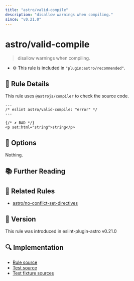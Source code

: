```yaml
---
title: "astro/valid-compile"
description: "disallow warnings when compiling."
since: "v0.21.0"
---
```


# astro/valid-compile

> disallow warnings when compiling.

- ⚙ This rule is included in `"plugin:astro/recommended"`.

## 📖 Rule Details

This rule uses `@astrojs/compiler` to check the source code.

<ESLintCodeBlock>

<!--eslint-skip-->

```astro
---
/* eslint astro/valid-compile: "error" */
---

{/* ✗ BAD */}
<p set:html="string">string</p>
```

</ESLintCodeBlock>

## 🔧 Options

Nothing.

## 📚 Further Reading

## 👫 Related Rules

- [astro/no-conflict-set-directives]

[astro/no-conflict-set-directives]: ./no-conflict-set-directives.md

## 🚀 Version

This rule was introduced in eslint-plugin-astro v0.21.0

## 🔍 Implementation

- [Rule source](https://github.com/ota-meshi/eslint-plugin-astro/blob/main/src/rules/valid-compile.ts)
- [Test source](https://github.com/ota-meshi/eslint-plugin-astro/blob/main/tests/src/rules/valid-compile.ts)
- [Test fixture sources](https://github.com/ota-meshi/eslint-plugin-astro/tree/main/tests/fixtures/rules/valid-compile)
